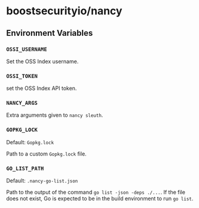 # boostsecurityio/nancy

## Environment Variables

### `OSSI_USERNAME`
Set the OSS Index username.

### `OSSI_TOKEN`
set the OSS Index API token.

### `NANCY_ARGS`
Extra arguments given to `nancy sleuth`.

### `GOPKG_LOCK`
Default: `Gopkg.lock`

Path to a custom `Gopkg.lock` file.

### `GO_LIST_PATH`
Default: `.nancy-go-list.json`

Path to the output of the command `go list -json -deps ./...`. If the file does not exist, Go is expected to be in the build environment to run `go list`.

